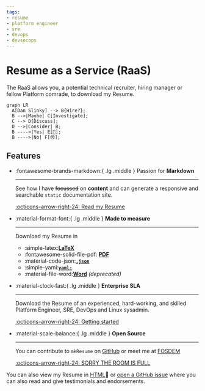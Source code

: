 ```yaml
---
tags:
- resume
- platform engineer
- sre
- devops
- devsecops
---
```

# Resume as a Service (RaaS)

<!-- Hello, and welcome to my RaaS, you may! <small>~~RAaS~~ ~~rAAS~~ ~~rAPI~~</small> :eyes: How the devil are you? Have you had a good day? My name's Dan and I'm watching :material-youtube: [You](https://www.youtube.com/@AutoShenanigans).... -->

The RaaS allows you, a potential technical recruiter, hiring manager or fellow Platform comrade, to download my Resume.

```mermaid
graph LR
  A[Dan Slinky] --> B{Hire?};
  B -->|Maybe| C[Investigate];
  C --> D[Discuss];
  D -->|Consider| B;
  B ---->|Yes| E[🎉];
  B ---->|No| F[😢];
```

## Features

<div class="grid cards" markdown>

-   :fontawesome-brands-markdown:{ .lg .middle } Passion for __Markdown__

    ---

    See how I have ~~focussed~~ on __content__ and can generate a responsive and searchable `static` documentation site.

    [:octicons-arrow-right-24: Read my Resume](markdown/index.md)

-   :material-format-font:{ .lg .middle } __Made to measure__

    ---

    Download my Resume in 
    
    - :simple-latex:__[LaTeX](latex/resume.tex)__
    - :fontawesome-solid-file-pdf: __[PDF](latex/resume.pdf)__
    - :material-code-json:__[`.json`](json.md)__
    - :simple-yaml:__[`yaml:`](yaml.md)__
    - :material-file-word:__[Word](latex/resume.docx)__ _(deprecated)_

-   :material-clock-fast:{ .lg .middle } __Enterprise SLA__

    ---

    Download the Resume of an experienced, hard-working, and skilled Platform Engineer, SRE, DevOps and Linux sysadmin.

    [:octicons-arrow-right-24: Getting started](markdown/index.md)

-   :material-scale-balance:{ .lg .middle } __Open Source__

    ---

    You can contribute to `mkResume` on [GitHub](https://github.com/danslinky) or
    meet me at [FOSDEM](https://fosdem.org/)

    [:octicons-arrow-right-24: SORRY THE ROOM IS FULL](#)

</div>

You can also view my Resume in [HTML](markdown/index.md):eyes: or [open a GitHub issue](https://github.com/danslinky/danslinky.co.uk/issues/new/choose) where you can also read and give testimonials and endorsements.
